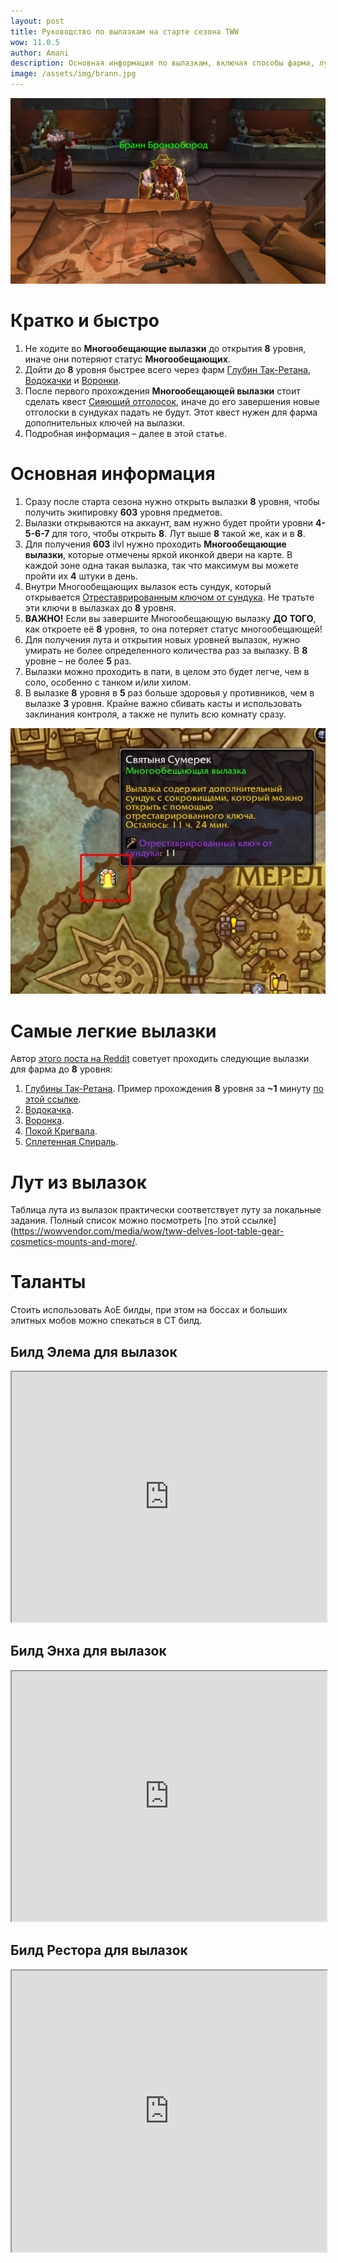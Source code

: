 ```yaml
---    
layout: post
title: Руководство по вылазкам на старте сезона TWW
wow: 11.0.5
author: Amani
description: Основная информация по вылазкам, включая способы фарма, лут, полезные фишки и многое другое.
image: /assets/img/brann.jpg
---
```


<p align="center">
    <img src="/assets/img/brann.jpg"> 
</p>



# Кратко и быстро

1. Не ходите во **Многообещающие вылазки** до открытия **8** уровня, иначе они потеряют статус **Многообещающих**.
2. Дойти до **8** уровня быстрее всего через фарм [Глубин Так-Ретана](https://www.wowhead.com/ru/zone=15008/), [Водокачки](https://www.wowhead.com/ru/zone=15002/) и [Воронки](https://www.wowhead.com/ru/zone=15175).
3. После первого прохождения **Многообещающей вылазки** стоит сделать квест [Сияющий отголосок](https://www.wowhead.com/ru/quest=84542/), иначе до его завершения новые отголоски в сундуках падать не будут. Этот квест нужен для фарма дополнительных ключей на вылазки.
4. Подробная информация – далее в этой статье.


 <!--more-->

# Основная информация

1. Сразу после старта сезона нужно открыть вылазки **8** уровня, чтобы получить экипировку **603** уровня предметов. 
2. Вылазки открываются на аккаунт, вам нужно будет пройти уровни **4-5-6-7** для того, чтобы открыть **8**. Лут выше **8** такой же, как и в **8**.
3. Для получения **603** ilvl нужно проходить **Многообещающие вылазки**, которые отмечены яркой иконкой двери на карте. В каждой зоне одна такая вылазка, так что максимум вы можете пройти их **4** штуки в день.
4. Внутри Многообещающих вылазок есть сундук, который открывается [Отреставрированным ключом от сундука](https://www.wowhead.com/ru/item=224172). Не тратьте эти ключи в вылазках до **8** уровня.
3. **ВАЖНО!** Если вы завершите Многообещающую вылазку **ДО ТОГО**, как откроете её **8** уровня, то она потеряет статус многообещающей! 
5. Для получения лута и открытия новых уровней вылазок, нужно умирать не более определенного количества раз за вылазку. В **8** уровне – не более **5** раз.
6. Вылазки можно проходить в пати, в целом это будет легче, чем в соло, особенно с танком и/или хилом.
7. В вылазке **8** уровня в **5** раз больше здоровья у противников, чем в вылазке **3** уровня. Крайне важно сбивать касты и использовать заклинания контроля, а также не пулить всю комнату сразу.

<p align="center">
    <img src="/assets/img/delve.jpg"> 
</p>


# Самые легкие вылазки

Автор [этого поста на Reddit](https://www.reddit.com/r/CompetitiveWoW/comments/1fc1ui4/tips_and_tricks_for_bountiful_tier_8_delves_and/) советует проходить следующие вылазки для фарма до **8** уровня:
1. [Глубины Так-Ретана](https://www.wowhead.com/ru/zone=15008/). Пример прохождения **8** уровня за **~1** минуту [по этой ссылке](https://youtu.be/h2GEonc5QtM).
2. [Водокачка](https://www.wowhead.com/ru/zone=15002/).
3. [Воронка](https://www.wowhead.com/ru/zone=15175).
4. [Покой Кригвала](https://www.wowhead.com/ru/zone=15000).
5. [Сплетенная Спираль](https://www.wowhead.com/ru/zone=15007/).



# Лут из вылазок

Таблица лута из вылазок практически соответствует луту за локальные задания. Полный список можно посмотреть [по этой ссылке](https://wowvendor.com/media/wow/tww-delves-loot-table-gear-cosmetics-mounts-and-more/.

# Таланты

Стоить использовать АоЕ билды, при этом на боссах и больших элитных мобов можно спекаться в СТ билд.


## Билд Элема для вылазок

<p></p>

<iframe title="Talent Embed Example 1" src="https://www.raidbots.com/simbot/render/talents/CYQAAAAAAAAAAAAAAAAAAAAAAAAAAAAMbzyyMjxwMbMmZMmZGAAAAAsZmFYADYWYCZWAAz20MMstYmZCzMzYwMmx22sMYxMzMDzYGG?width=700&bgcolor=262b39&locale=ru_RU" width="100%" height="400px" style="overflow: hidden"></iframe>

<p></p>


## Билд Энха для вылазок


<p></p>

<iframe title="Talent Embed Example 1" src="https://www.raidbots.com/simbot/render/talents/CcQAAAAAAAAAAAAAAAAAAAAAAMzMzyMzMGzMDzwsglZMAAAAAAAAAAsBwYGDDZB2GGawCAmlJDMLMmZGzMzMLYZmZCWGLjZGAgZA?width=700&bgcolor=262b39&locale=ru_RU" width="100%" height="400px" style="overflow: hidden"></iframe>

<p></p>

## Билд Рестора для вылазок


<iframe title="Talent Embed Example 1" src="https://www.raidbots.com/simbot/render/talents/CgQAAAAAAAAAAAAAAAAAAAAAAAAAAAAGAAAAAzMzMzyMWmZmZGsMYGwCsAzYTjlBkZgNmZmlxMLzMzIzGMTjZGzwYxYGLmlhZhBAwA?width=700&bgcolor=262b39&locale=ru_RU" width="100%" height="450px" style="overflow: hidden"></iframe>







